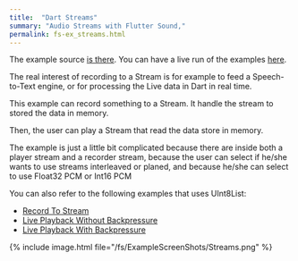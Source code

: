 ```yaml
---
title:  "Dart Streams"
summary: "Audio Streams with Flutter Sound,"
permalink: fs-ex_streams.html
---
```

The example source [is there](https://github.com/canardoux/flutter_sound/blob/master/example/lib/streams/streams.dart). You can have a live run of the examples [here](/tau/fs/live/index.html).

The real interest of recording to a Stream is for example to feed a Speech-to-Text engine, or for processing the Live data in Dart in real time.

This example can record something to a Stream. It handle the stream to stored the data in memory.

Then, the user can play a Stream that read the data store in memory.

The example is just a little bit complicated because there are inside both a player stream and a recorder stream,
because the user can select if he/she wants to use streams interleaved or planed, and because he/she can select to use
Float32 PCM or Int16 PCM

You can also refer to the following examples that uses UInt8List:

- [Record To Stream](ex_record_to_stream)
- [Live Playback Without Backpressure](fs-ex_playback_from_stream_1)
- [Live Playback With Backpressure](fs-ex_playback_from_stream_2)

{% include image.html file="/fs/ExampleScreenShots/Streams.png" %}